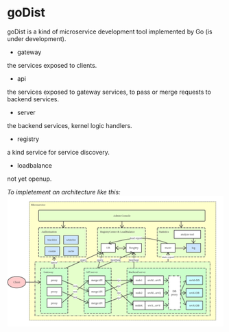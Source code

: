 # goDist

goDist is a kind of microservice development tool implemented by Go (is under development).

- gateway 

the services exposed to clients.

- api

the services exposed to gateway services, to pass or merge requests to backend services.

- server

the backend services, kernel logic handlers.

- registry

a kind service for service discovery.

- loadbalance

not yet openup.

*To impletement an architecture like this:*
![microservice](./microservice.png)
